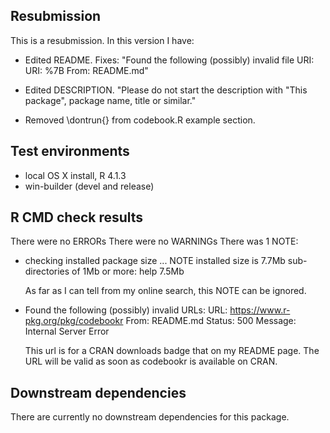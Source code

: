 ## Resubmission
This is a resubmission. In this version I have:

* Edited README. Fixes: "Found the following (possibly) invalid file URI: URI: %7B From: README.md"

* Edited DESCRIPTION. "Please do not start the description with "This package", package name, title or similar."

* Removed \dontrun{} from codebook.R example section.

## Test environments
* local OS X install, R 4.1.3
* win-builder (devel and release)

## R CMD check results
There were no ERRORs
There were no WARNINGs
There was 1 NOTE:

* checking installed package size ... NOTE
    installed size is  7.7Mb
    sub-directories of 1Mb or more:
      help   7.5Mb
      
  As far as I can tell from my online search, this NOTE can be ignored.
  
* Found the following (possibly) invalid URLs:
  URL: https://www.r-pkg.org/pkg/codebookr
    From: README.md
    Status: 500
    Message: Internal Server Error
    
  This url is for a CRAN downloads badge that on my README page. The URL will be valid as soon as codebookr is available on CRAN.

## Downstream dependencies
There are currently no downstream dependencies for this package.
